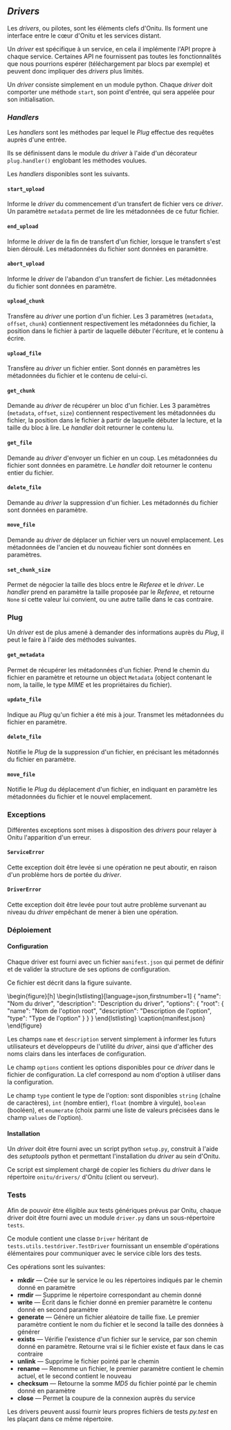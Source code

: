 ## *Drivers*

Les *drivers*, ou pilotes, sont les éléments clefs d'Onitu. Ils forment une interface entre le cœur d'Onitu et les services distant.

Un *driver* est spécifique à un service, en cela il implémente l'API propre à chaque service. Certaines API ne fournissent pas toutes les fonctionnalités que nous pourrions espérer (téléchargement par blocs par exemple) et peuvent donc impliquer des *drivers* plus limités.

Un *driver* consiste simplement en un module python. Chaque *driver* doit comporter une méthode `start`, son point d'entrée, qui sera appelée pour son initialisation.

### *Handlers*

Les *handlers* sont les méthodes par lequel le *Plug* effectue des requêtes auprès d'une entrée.

Ils se définissent dans le module du *driver* à l'aide d'un décorateur `plug.handler()` englobant les méthodes voulues.

Les *handlers* disponibles sont les suivants.

#### `start_upload`

Informe le *driver* du commencement d'un transfert de fichier vers ce *driver*.
Un paramètre `metadata` permet de lire les métadonnées de ce futur fichier.

#### `end_upload`

Informe le *driver* de la fin de transfert d'un fichier, lorsque le transfert s'est bien déroulé.
Les métadonnées du fichier sont données en paramètre.

#### `abort_upload`

Informe le *driver* de l'abandon d'un transfert de fichier.
Les métadonnées du fichier sont données en paramètre.

#### `upload_chunk`

Transfère au *driver* une portion d'un fichier.
Les 3 paramètres (`metadata`, `offset`, `chunk`) contiennent respectivement les métadonnées du fichier, la position dans le fichier à partir de laquelle débuter l'écriture, et le contenu à écrire.

#### `upload_file`

Transfère au *driver* un fichier entier. Sont donnés en paramètres les métadonnées du fichier et le contenu de celui-ci.

#### `get_chunk`

Demande au *driver* de récupérer un bloc d'un fichier.
Les 3 paramètres (`metadata`, `offset`, `size`) contiennent respectivement les métadonnées du fichier, la position dans le fichier à partir de laquelle débuter la lecture, et la taille du bloc à lire.
Le *handler* doit retourner le contenu lu.

#### `get_file`

Demande au *driver* d'envoyer un fichier en un coup. Les métadonnées du fichier sont données en paramètre.
Le *handler* doit retourner le contenu entier du fichier.

#### `delete_file`

Demande au *driver* la suppression d'un fichier. Les métadonnés du fichier sont données en paramètre.

#### `move_file`

Demande au *driver* de déplacer un fichier vers un nouvel emplacement. Les métadonnées de l'ancien et du nouveau fichier sont données en paramètres.

#### `set_chunk_size`

Permet de négocier la taille des blocs entre le *Referee* et le *driver*. Le *handler* prend en paramètre la taille proposée par le *Referee*, et retourne `None` si cette valeur lui convient, ou une autre taille dans le cas contraire.

### Plug

Un *driver* est de plus amené à demander des informations auprès du *Plug*, il peut le faire à l'aide des méthodes suivantes.

#### `get_metadata`

Permet de récupérer les métadonnées d'un fichier. Prend le chemin du fichier en paramètre et retourne un object `Metadata` (object contenant le nom, la taille, le type *MIME* et les propriétaires du fichier).

#### `update_file`

Indique au *Plug* qu'un fichier a été mis à jour. Transmet les métadonnées du fichier en paramètre.

#### `delete_file`

Notifie le *Plug* de la suppression d'un fichier, en précisant les métadonnés du fichier en paramètre.

#### `move_file`

Notifie le *Plug* du déplacement d'un fichier, en indiquant en paramètre les métadonnées du fichier et le nouvel emplacement.

### Exceptions

Différentes exceptions sont mises à disposition des *drivers* pour relayer à Onitu l'apparition d'un erreur.

#### `ServiceError`

Cette exception doit être levée si une opération ne peut aboutir, en raison d'un problème hors de portée du *driver*.

#### `DriverError`

Cette exception doit être levée pour tout autre problème survenant au niveau du *driver* empêchant de mener à bien une opération.

### Déploiement

#### Configuration

Chaque driver est fourni avec un fichier `manifest.json` qui permet de définir et de valider la structure de ses options de configuration.

Ce fichier est décrit dans la figure suivante.

\begin{figure}[h]
\begin{lstlisting}[language=json,firstnumber=1]
{
  "name": "Nom du driver",
  "description": "Description du driver",
  "options": {
    "root": {
      "name": "Nom de l'option root",
      "description": "Description de l'option",
      "type": "Type de l'option"
    }
  }
}
\end{lstlisting}
\caption{manifest.json}
\end{figure}

Les champs `name` et `description` servent simplement à informer les futurs utilisateurs et développeurs de l'utilité du *driver*, ainsi que d'afficher des noms clairs dans les interfaces de configuration.

Le champ `options` contient les options disponibles pour ce *driver* dans le fichier de configuration. La clef correspond au nom d'option à utiliser dans la configuration.

Le champ `type` contient le type de l'option: sont disponibles `string` (chaîne de caractères), `int` (nombre entier), `float` (nombre à virgule), `boolean` (booléen), et `enumerate` (choix parmi une liste de valeurs précisées dans le champ `values` de l'option).

#### Installation

Un *driver* doit être fourni avec un script python `setup.py`, construit à l'aide des *setuptools* python et permettant l'installation du *driver* au sein d'Onitu.

Ce script est simplement chargé de copier les fichiers du *driver* dans le répertoire `onitu/drivers/` d'Onitu (client ou serveur).

### Tests

Afin de pouvoir être éligible aux tests génériques prévus par Onitu, chaque driver doit être fourni avec un module `driver.py` dans un sous-répertoire `tests`.

Ce module contient une classe `Driver` héritant de `tests.utils.testdriver.TestDriver` fournissant un ensemble d'opérations élémentaires pour communiquer avec le service cible lors des tests.

Ces opérations sont les suivantes:

- **mkdir** — Crée sur le service le ou les répertoires indiqués par le chemin donné en paramètre
- **rmdir** — Supprime le répertoire correspondant au chemin donné
- **write** — Écrit dans le fichier donné en premier paramètre le contenu donné en second paramètre
- **generate** — Génère un fichier aléatoire de taille fixe. Le premier paramètre contient le nom du fichier et le second la taille des données à générer
- **exists** — Vérifie l'existence d'un fichier sur le service, par son chemin donné en paramètre. Retourne vrai si le fichier existe et faux dans le cas contraire
- **unlink** — Supprime le fichier pointé par le chemin
- **rename** — Renomme un fichier, le premier paramètre contient le chemin actuel, et le second contient le nouveau
- **checksum** — Retourne la somme *MD5* du fichier pointé par le chemin donné en paramètre
- **close** — Permet la coupure de la connexion auprès du service

Les drivers peuvent aussi fournir leurs propres fichiers de tests *py.test* en les plaçant dans ce même répertoire.
